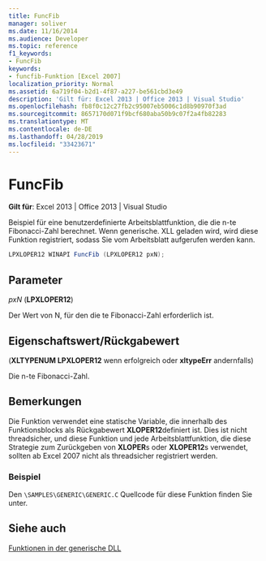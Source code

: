 ```yaml
---
title: FuncFib
manager: soliver
ms.date: 11/16/2014
ms.audience: Developer
ms.topic: reference
f1_keywords:
- FuncFib
keywords:
- funcfib-Funktion [Excel 2007]
localization_priority: Normal
ms.assetid: 6a719f04-b2d1-4f87-a227-be561cbd3e49
description: 'Gilt für: Excel 2013 | Office 2013 | Visual Studio'
ms.openlocfilehash: fb8f0c12c27fb2c95007eb5006c1d8b90970f3ad
ms.sourcegitcommit: 8657170d071f9bcf680aba50b9c07f2a4fb82283
ms.translationtype: MT
ms.contentlocale: de-DE
ms.lasthandoff: 04/28/2019
ms.locfileid: "33423671"
---
```

# <a name="funcfib"></a>FuncFib

 **Gilt für**: Excel 2013 | Office 2013 | Visual Studio 
  
Beispiel für eine benutzerdefinierte Arbeitsblattfunktion, die die n-te Fibonacci-Zahl berechnet. Wenn generische. XLL geladen wird, wird diese Funktion registriert, sodass Sie vom Arbeitsblatt aufgerufen werden kann.
  
```cs
LPXLOPER12 WINAPI FuncFib (LPXLOPER12 pxN);
```

## <a name="parameters"></a>Parameter

 _pxN_ (**LPXLOPER12**)
  
Der Wert von N, für den die te Fibonacci-Zahl erforderlich ist.
  
## <a name="property-valuereturn-value"></a>Eigenschaftswert/Rückgabewert

(**XLTYPENUM LPXLOPER12** wenn erfolgreich oder **xltypeErr** andernfalls) 
  
Die n-te Fibonacci-Zahl.
  
## <a name="remarks"></a>Bemerkungen

Die Funktion verwendet eine statische Variable, die innerhalb des Funktionsblocks als Rückgabewert **XLOPER12**definiert ist. Dies ist nicht threadsicher, und diese Funktion und jede Arbeitsblattfunktion, die diese Strategie zum Zurückgeben von **XLOPER**s oder **XLOPER12**s verwendet, sollten ab Excel 2007 nicht als threadsicher registriert werden.
  
### <a name="example"></a>Beispiel

Den `\SAMPLES\GENERIC\GENERIC.C` Quellcode für diese Funktion finden Sie unter. 
  
## <a name="see-also"></a>Siehe auch



[Funktionen in der generische DLL](functions-in-the-generic-dll.md)

